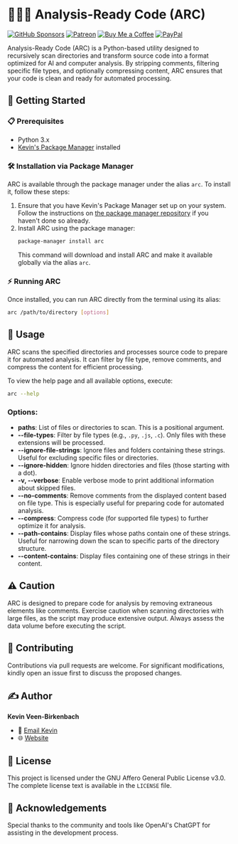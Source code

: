 # 🤖👩‍🔬 Analysis-Ready Code (ARC)
[![GitHub Sponsors](https://img.shields.io/badge/Sponsor-GitHub%20Sponsors-blue?logo=github)](https://github.com/sponsors/kevinveenbirkenbach) [![Patreon](https://img.shields.io/badge/Support-Patreon-orange?logo=patreon)](https://www.patreon.com/c/kevinveenbirkenbach) [![Buy Me a Coffee](https://img.shields.io/badge/Buy%20me%20a%20Coffee-Funding-yellow?logo=buymeacoffee)](https://buymeacoffee.com/kevinveenbirkenbach) [![PayPal](https://img.shields.io/badge/Donate-PayPal-blue?logo=paypal)](https://s.veen.world/paypaldonate)


Analysis-Ready Code (ARC) is a Python-based utility designed to recursively scan directories and transform source code into a format optimized for AI and computer analysis. By stripping comments, filtering specific file types, and optionally compressing content, ARC ensures that your code is clean and ready for automated processing.

## 🚀 Getting Started

### 📋 Prerequisites

- Python 3.x
- [Kevin's Package Manager](https://github.com/kevinveenbirkenbach/package-manager) installed

### 🛠️ Installation via Package Manager

ARC is available through the package manager under the alias `arc`. To install it, follow these steps:

1. Ensure that you have Kevin's Package Manager set up on your system. Follow the instructions on [the package manager repository](https://github.com/kevinveenbirkenbach/package-manager) if you haven't done so already.
2. Install ARC using the package manager:
   ```bash
   package-manager install arc
   ```
   This command will download and install ARC and make it available globally via the alias `arc`.

### ⚡ Running ARC

Once installed, you can run ARC directly from the terminal using its alias:

```bash
arc /path/to/directory [options]
```

## 📖 Usage

ARC scans the specified directories and processes source code to prepare it for automated analysis. It can filter by file type, remove comments, and compress the content for efficient processing.

To view the help page and all available options, execute:

```bash
arc --help
```

### Options:

- **paths**: List of files or directories to scan. This is a positional argument.
- **--file-types**: Filter by file types (e.g., `.py`, `.js`, `.c`). Only files with these extensions will be processed.
- **--ignore-file-strings**: Ignore files and folders containing these strings. Useful for excluding specific files or directories.
- **--ignore-hidden**: Ignore hidden directories and files (those starting with a dot).
- **-v, --verbose**: Enable verbose mode to print additional information about skipped files.
- **--no-comments**: Remove comments from the displayed content based on file type. This is especially useful for preparing code for automated analysis.
- **--compress**: Compress code (for supported file types) to further optimize it for analysis.
- **--path-contains**: Display files whose paths contain one of these strings. Useful for narrowing down the scan to specific parts of the directory structure.
- **--content-contains**: Display files containing one of these strings in their content.

## ⚠️ Caution

ARC is designed to prepare code for analysis by removing extraneous elements like comments. Exercise caution when scanning directories with large files, as the script may produce extensive output. Always assess the data volume before executing the script.

## 🤝 Contributing

Contributions via pull requests are welcome. For significant modifications, kindly open an issue first to discuss the proposed changes.

## ✍️ Author

**Kevin Veen-Birkenbach**  
- 📧 [Email Kevin](mailto:kevin@veen.world)
- 🌐 [Website](https://www.veen.world/)

## 📜 License

This project is licensed under the GNU Affero General Public License v3.0. The complete license text is available in the `LICENSE` file.

## 🙏 Acknowledgements

Special thanks to the community and tools like OpenAI's ChatGPT for assisting in the development process.
